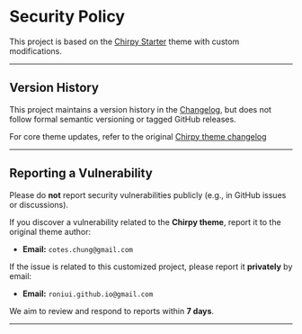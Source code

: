 # Security Policy

This project is based on the [Chirpy Starter](https://github.com/cotes2020/chirpy-starter) theme with custom modifications.

---

##  Version History

This project maintains a version history in the [Changelog](.docs/CHANGELOG.md), but does not follow formal semantic versioning or tagged GitHub releases.

For core theme updates, refer to the original [Chirpy theme changelog](https://github.com/cotes2020/jekyll-theme-chirpy/blob/master/docs/CHANGELOG.md)

---

##  Reporting a Vulnerability

Please do **not** report security vulnerabilities publicly (e.g., in GitHub issues or discussions).

If you discover a vulnerability related to the **Chirpy theme**, report it to the original theme author:

- **Email:** `cotes.chung@gmail.com`

If the issue is related to this customized project, please report it **privately** by email:

- **Email:** `roniui.github.io@gmail.com`

We aim to review and respond to reports within **7 days**.

---
